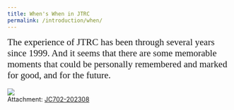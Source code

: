 ```yaml
---
title: When's When in JTRC
permalink: /introduction/when/
---
```


<style>
.intro{
font-family:times;
font-size:21px;
}
</style>

<div class="intro">
The experience of JTRC has been through several years since 1999.
And it seems that there are some memorable moments that could be personally remembered and marked for good, 
and for the future.
</div>
<br>
<img src="/Jerland/assets/img/JC702-202308.png">
<br>
Attachment: <a href="{{ "/introduction/JC702.pdf" | relative_url }}">JC702-202308</a>
